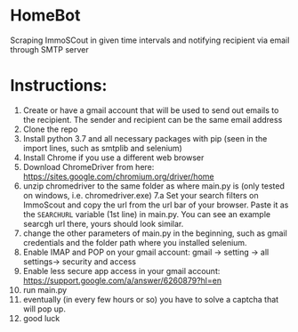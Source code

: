 # HomeBot
Scraping ImmoSCout in given time intervals and notifying recipient via email through SMTP server

# Instructions:
 1.  Create or have a gmail account that will be used to send out emails to the recipient. The sender and recipient can be the same email address
 2.  Clone the repo
 3.  Install python 3.7 and all necessary packages with pip (seen in the import lines, such as smtplib and selenium)
 4.  Install Chrome if you use a different web browser
 5.  Download ChromeDriver from here: https://sites.google.com/chromium.org/driver/home
 6.  unzip chromedriver to the same folder as where main.py is (only tested on windows, i.e. chromedriver.exe)
 7.a Set your search filters on ImmoScout and copy the url from the url bar of your browser. Paste it as the `SEARCHURL` variable (1st line) in main.py. You can see an example searcgh url there, yours should look similar.
 7.  change the other parameters of main.py in the beginning, such as gmail credentials and the folder path where you  installed selenium.
 8.  Enable IMAP and POP on your gmail account: gmail -> setting -> all settings-> security and access
 9.  Enable less secure app access in your gmail account: https://support.google.com/a/answer/6260879?hl=en
 10.  run main.py
 11.  eventually (in every few hours or so) you have to solve a captcha that will pop up.
 12.  good luck
